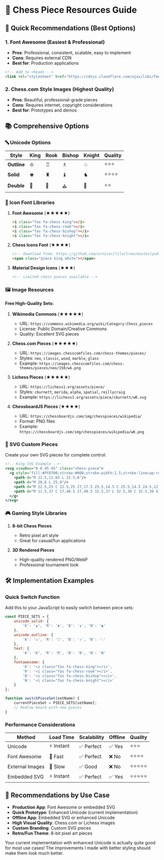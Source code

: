 # 🎨 Chess Piece Resources Guide

## 🚀 **Quick Recommendations (Best Options)**

### **1. Font Awesome (Easiest & Professional)**
- **Pros**: Professional, consistent, scalable, easy to implement
- **Cons**: Requires external CDN
- **Best for**: Production applications

```html
<!-- Add to <head> -->
<link rel="stylesheet" href="https://cdnjs.cloudflare.com/ajax/libs/font-awesome/6.4.0/css/all.min.css">
```

### **2. Chess.com Style Images (Highest Quality)**
- **Pros**: Beautiful, professional-grade pieces
- **Cons**: Requires internet, copyright considerations
- **Best for**: Prototypes and demos

## 📚 **Comprehensive Options**

### **🔤 Unicode Options**

| Style | King | Rook | Bishop | Knight | Quality |
|-------|------|------|--------|--------|---------|
| **Outline** | ♔ | ♖ | ♗ | ♘ | ⭐⭐⭐ |
| **Solid** | ♚ | ♜ | ♝ | ♞ | ⭐⭐⭐⭐ |
| **Double** | 🤴 | 🏰 | ⛪ | 🐴 | ⭐⭐ |

### **🎯 Icon Font Libraries**

1. **Font Awesome** (★★★★★)
   ```html
   <i class="fas fa-chess-king"></i>
   <i class="fas fa-chess-rook"></i>
   <i class="fas fa-chess-bishop"></i>
   <i class="fas fa-chess-knight"></i>
   ```

2. **Chess Icons Font** (★★★★)
   ```html
   <!-- Download from: https://github.com/ornicar/lila/tree/master/public/piece -->
   <span class="piece king white"></span>
   ```

3. **Material Design Icons** (★★★)
   ```html
   <!-- Limited chess pieces available -->
   ```

### **🖼️ Image Resources**

#### **Free High-Quality Sets:**

1. **Wikimedia Commons** (★★★★★)
   - URL: `https://commons.wikimedia.org/wiki/Category:Chess_pieces`
   - License: Public Domain/Creative Commons
   - Quality: Excellent SVG pieces

2. **Chess.com Pieces** (★★★★★)
   - URL: `https://images.chesscomfiles.com/chess-themes/pieces/`
   - Styles: `neo`, `classic`, `wood`, `marble`, `glass`
   - Example: `https://images.chesscomfiles.com/chess-themes/pieces/neo/150/wk.png`

3. **Lichess Pieces** (★★★★★)
   - URL: `https://lichess1.org/assets/piece/`
   - Styles: `cburnett`, `merida`, `alpha`, `spatial`, `reillycraig`
   - Example: `https://lichess1.org/assets/piece/cburnett/wK.svg`

4. **ChessboardJS Pieces** (★★★★)
   - URL: `https://chessboardjs.com/img/chesspieces/wikipedia/`
   - Format: PNG files
   - Example: `https://chessboardjs.com/img/chesspieces/wikipedia/wK.png`

### **🎨 SVG Custom Pieces**

Create your own SVG pieces for complete control:

```svg
<!-- King SVG Example -->
<svg viewBox="0 0 45 45" class="chess-piece">
  <g style="fill:#FFD700;stroke:#000;stroke-width:1.5;stroke-linecap:round;stroke-linejoin:round">
    <path d="M 22.5,11.63 L 22.5,6"/>
    <path d="M 20,8 L 25,8"/>
    <path d="M 22.5,25 C 22.5,25 27,17.5 25.5,14.5 C 25.5,14.5 24.5,12 22.5,12 C 20.5,12 19.5,14.5 19.5,14.5 C 18,17.5 22.5,25 22.5,25"/>
    <path d="M 11.5,37 C 17,40.5 27,40.5 32.5,37 L 32.5,30 C 32.5,30 41.5,25.5 38.5,19.5 C 34.5,13 25,16 22.5,23.5 L 22.5,27 L 22.5,23.5 C 19,16 9.5,13 6.5,19.5 C 3.5,25.5 11.5,30 11.5,30 L 11.5,37 z"/>
  </g>
</svg>
```

### **🎮 Gaming Style Libraries**

1. **8-bit Chess Pieces**
   - Retro pixel art style
   - Great for casual/fun applications

2. **3D Rendered Pieces**
   - High-quality rendered PNG/WebP
   - Professional tournament look

## 🛠️ **Implementation Examples**

### **Quick Switch Function**
Add this to your JavaScript to easily switch between piece sets:

```javascript
const PIECE_SETS = {
    unicode_solid: {
        'K': '♚', 'R': '♜', 'B': '♝', 'N': '♞'
    },
    unicode_outline: {
        'K': '♔', 'R': '♖', 'B': '♗', 'N': '♘'
    },
    text: {
        'K': 'K', 'R': 'R', 'B': 'B', 'N': 'N'
    },
    fontawesome: {
        'K': '<i class="fas fa-chess-king"></i>',
        'R': '<i class="fas fa-chess-rook"></i>',
        'B': '<i class="fas fa-chess-bishop"></i>',
        'N': '<i class="fas fa-chess-knight"></i>'
    }
};

function switchPieceSet(setName) {
    currentPieceSet = PIECE_SETS[setName];
    // Redraw board with new pieces
}
```

### **Performance Considerations**

| Method | Load Time | Scalability | Offline | Quality |
|--------|-----------|-------------|---------|---------|
| Unicode | ⚡ Instant | ✅ Perfect | ✅ Yes | ⭐⭐⭐ |
| Font Awesome | 🚀 Fast | ✅ Perfect | ❌ No | ⭐⭐⭐⭐ |
| External Images | 🐌 Slow | ✅ Good | ❌ No | ⭐⭐⭐⭐⭐ |
| Embedded SVG | ⚡ Instant | ✅ Perfect | ✅ Yes | ⭐⭐⭐⭐⭐ |

## 🎯 **Recommendations by Use Case**

- **Production App**: Font Awesome or embedded SVG
- **Quick Prototype**: Enhanced Unicode (current implementation)
- **Offline App**: Embedded SVG or enhanced Unicode  
- **High Visual Quality**: Chess.com or Lichess images
- **Custom Branding**: Custom SVG pieces
- **Retro/Fun Theme**: 8-bit pixel art pieces

Your current implementation with enhanced Unicode is actually quite good for most use cases! The improvements I made with better styling should make them look much better. 